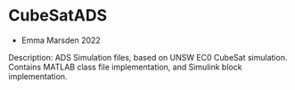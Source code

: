 # CubeSatADS
- Emma Marsden 2022

Description: ADS Simulation files, based on UNSW EC0 CubeSat simulation. Contains MATLAB class file implementation, and Simulink block implementation.
